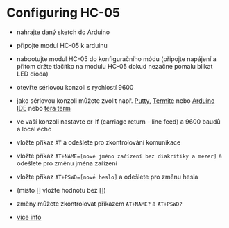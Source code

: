# Configuring HC-05

- nahrajte daný sketch do Arduino
- připojte modul HC-05 k arduinu
- nabootujte modul HC-05 do konfiguračního módu (připojte napájení a přitom držte tlačítko na modulu HC-05 dokud nezačne pomalu blikat LED dioda)
- otevřte sériovou konzoli s rychlostí 9600
- jako sériovou konzoli můžete zvolit např. [Putty](https://www.putty.org/), [Termite](https://www.compuphase.com/software_termite.htm) nebo [Arduino IDE](https://www.arduino.cc/en/software) nebo [tera term](https://robotics.stackexchange.com/questions/2056/bluetooth-module-hc-05-giving-error-0#answer-3072)
- ve vaší konzoli nastavte cr-lf (carriage return - line feed) a 9600 baudů a local echo
- vložte příkaz `AT` a odešlete pro zkontrolování komunikace
- vložte příkaz `AT+NAME=[nové jméno zařízení bez diakritiky a mezer]` a odešlete pro změnu jména zařízení
- vložte příkaz `AT+PSWD=[nové heslo]` a odešlete pro změnu hesla
- (místo [] vložte hodnotu bez [])
- změny můžete zkontrolovat příkazem `AT+NAME?` a `AT+PSWD?`

- [více info](./HC-0305_serial_module_AT_commamd_set_201104_revised.pdf)
